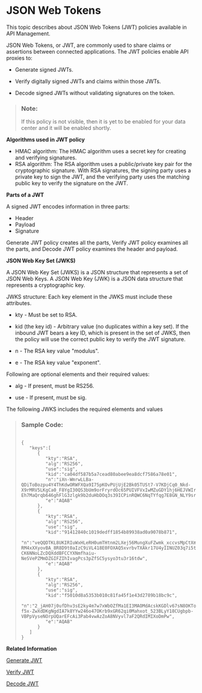 <!-- loiobb1e955b36454330b2270b8afcac45a1 -->

# JSON Web Tokens

This topic describes about JSON Web Tokens \(JWT\) policies available in API Management.

JSON Web Tokens, or JWT, are commonly used to share claims or assertions between connected applications. The JWT policies enable API proxies to:

-   Generate signed JWTs.

-   Verify digitally signed JWTs and claims within those JWTs.

-   Decode signed JWTs without validating signatures on the token.


> ### Note:  
> If this policy is not visible, then it is yet to be enabled for your data center and it will be enabled shortly.

**Algorithms used in JWT policy**

-   HMAC algorithm: The HMAC algorithm uses a secret key for creating and verifying signatures.
-   RSA algorithm: The RSA algorithm uses a public/private key pair for the cryptographic signature. With RSA signatures, the signing party uses a private key to sign the JWT, and the verifying party uses the matching public key to verify the signature on the JWT.

**Parts of a JWT**

A signed JWT encodes information in three parts:

-   Header
-   Payload
-   Signature

Generate JWT policy creates all the parts, Verify JWT policy examines all the parts, and Decode JWT policy examines the header and payload.

**JSON Web Key Set \(JWKS\)**

A JSON Web Key Set \(JWKS\) is a JSON structure that represents a set of JSON Web Keys. A JSON Web Key \(JWK\) is a JSON data structure that represents a cryptographic key.

JWKS structure: Each key element in the JWKS must include these attributes.

-   kty - Must be set to RSA.

-   kid \(the key id\) - Arbitrary value \(no duplicates within a key set\). If the inbound JWT bears a key ID, which is present in the set of JWKS, then the policy will use the correct public key to verify the JWT signature.

-   n - The RSA key value "modulus".

-   e - The RSA key value "exponent".


Following are optional elements and their required values:

-   alg - If present, must be RS256.

-   use - If present, must be sig.


The following JWKS includes the required elements and values

> ### Sample Code:  
> ```
> 
> {  
>    "keys":[  
>       {  
>          "kty":"RSA",
>          "alg":"RS256",
>          "use":"sig",
>          "kid":"ca04df587b5a7cead80abee9ea8dcf7586a78e01",
>          "n":"iXn-WmrwLLBa-QDiToBozpu4Y4ThKdwORWFXQa9I75pKOvPUjUjE2Bk05TUSt7-V7KDjCq0_Nkd-X9rMRV5LKgCa0_F8YgI30QS3bUm9orFryrdOc65PUIVFVxIwMZuGDY1hj6HEJVWIr0CZdcgNIll06BasclckkUK4O-Eh7MaQrqb646ghFlG3zlgk9b2duHbDOq3s39ICPinRQWC6NqTYfqg7E8GN_NLY9srUCc_MswuUfMJ2cKT6edrhLuIwIj_74YGkpOwilr2VswKsvJ7dcoiJxheKYvKDKtZFkbKrWETTJSGX2Xeh0DFB0lqbKLVvqkM2lFU2Qx1OgtTnrw",
>          "e":"AQAB"
>       },
>       {  
>          "kty":"RSA",
>          "alg":"RS256",
>          "use":"sig",
>          "kid":"91412840c1019dedff1854b89938ad0a9078b871",
>          "n":"veQQDTKL8UKIRIuWxHLeRH0umTHtnm2LXej56MungXuFZwmk_xccvsMpCtXmqhvEmHyAmKF06YRRWAomHIwC7IBz9BsIjPYtOkvVkff_SCFoyuyDFkNsDsbTydIDUFAV5YlhZOvgq1PJCzu8AfU9HoRf0WIEnexpTDyWzlqNbg0b94Tlmw01C5kDRGDD33v8i-RM4xXXyovBA_8R8D9t0aIzC9iVL418E0FOXAQ5xvrbvTXAkr17U4yIINUZ03q7i5tOxSA1z0s_-CK6NNoLZcDQXddBFCCYXNmfhaiu-NeSVePZMmDZGIFZIhIvagPcs3pZfSC5ysyo3tu3r16tdw",
>          "e":"AQAB"
>       },
>       {  
>          "kty":"RSA",
>          "alg":"RS256",
>          "use":"sig",
>          "kid":"f5010d8a5353b010c81fa45f1e43d2789b18bc9c",
>          "n":"2_jAH07j0ufDhv3sE2ky4m7w7xWbOZfMa1EI3MAOMdAcskKGDlv67sN8OKTo3B8uDLIx8F8lfGToG4hUr8N08YYXFzqRpXk3b8_kzVDrF1Z7dSi_OhQXkXsnEdUPAn3CQu6a_ObQ7XAyrr2eF0L_unptoQhanYte78LwOrPGKZTEKN6MEwHxz1yTR37yl88VNoV3WsLoeuDxhomgtSD5liFGBFuJt5-f5x-ZwXdDKgNgdIA7k8YYw246o47OKrb9xGR62qi0Mahxot_523BLyY18CUgbpb-VBPpVyseNOrpUQarEFcAi3Pab4vwAzZoA8NVyvl7aF2QRdIMIXoDmPw",
>          "e":"AQAB"
>       }
>    ]
> }
> 
> ```

**Related Information**  


[Generate JWT](generate-jwt-c28be0e.md "This topic describes about Generate JSON Web Token(JWT) Policy.")

[Verify JWT](verify-jwt-277635d.md "This policy describes about Verify JSON Web Token(JWT) Policy.")

[Decode JWT](decode-jwt-2d79eba.md "This policy describes about Decode JSON Web Token(JWT) Policy.")

